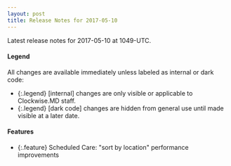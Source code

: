 ```yaml
---
layout: post
title: Release Notes for 2017-05-10
---
```


Latest release notes for 2017-05-10 at 1049-UTC.

<div class='legend' markdown='1'>

#### Legend

All changes are available immediately unless labeled as internal or dark code:

- {:.legend} [internal] changes are only visible or applicable to Clockwise.MD staff.
- {:.legend} [dark code] changes are hidden from general use until made visible at a later date.

</div>

<div class='features' markdown='1'>

#### Features

- {:.feature} Scheduled Care: "sort by location" performance improvements

</div>

